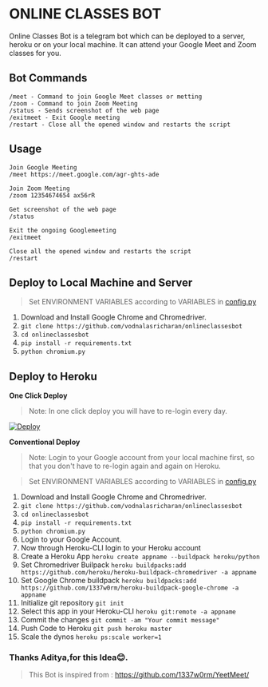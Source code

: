 
# ONLINE CLASSES BOT

Online Classes Bot is a telegram bot which can be deployed to a server, heroku or on your local machine. It can attend your Google Meet and Zoom classes for you.

## Bot Commands

    /meet - Command to join Google Meet classes or metting
    /zoom - Command to join Zoom Meeting
    /status - Sends screenshot of the web page
    /exitmeet - Exit Google meeting
    /restart - Close all the opened window and restarts the script
## Usage
	
	Join Google Meeting
    /meet https://meet.google.com/agr-ghts-ade
    
    Join Zoom Meeting
    /zoom 12354674654 ax56rR
	
    Get screenshot of the web page
    /status
    
    Exit the ongoing Googlemeeting
    /exitmeet

    Close all the opened window and restarts the script
    /restart

## Deploy to Local Machine and Server

> Set ENVIRONMENT VARIABLES according to VARIABLES in [config.py](https://github.com/vodnalasricharan/onlineclassesbot/blob/master/config.py)



	
 1. Download and Install Google Chrome and Chromedriver.
 2. `git clone https://github.com/vodnalasricharan/onlineclassesbot`
 3. `cd onlineclassesbot`
 4. `pip install -r requirements.txt`
 5. `python chromium.py` 

## Deploy to Heroku
**One Click Deploy**

> Note: In one click deploy you will have to re-login every day.


[![Deploy](https://www.herokucdn.com/deploy/button.svg)](https://heroku.com/deploy?template=https://github.com/vodnalasricharan/onlineclassesbot)


**Conventional Deploy**

> Note: Login to your Google account from your local machine first, so that you don't have to re-login again and again on Heroku.


> Set ENVIRONMENT VARIABLES according to VARIABLES in [config.py](https://github.com/vodnalasricharan/onlineclassesbot/blob/master/config.py)



1. Download and Install Google Chrome and Chromedriver.
 2. `git clone https://github.com/vodnalasricharan/onlineclassesbot`
 3. `cd onlineclassesbot`
 4. `pip install -r requirements.txt`
 5. `python chromium.py`
 6. Login to your Google Account.
 7. Now through Heroku-CLI login to your Heroku account
 8. Create a Heroku App `heroku create appname --buildpack heroku/python`
 9. Set Chromedriver Builpack `heroku buildpacks:add https://github.com/heroku/heroku-buildpack-chromedriver -a appname`
 10. Set Google Chrome buildpack `heroku buildpacks:add https://github.com/1337w0rm/heroku-buildpack-google-chrome -a appname`
 11. Initialize git repository  `git init`
 12. Select this app in your Heroku-CLI `heroku git:remote -a appname`
 13. Commit the changes `git commit -am "Your commit message"`
 14. Push Code to Heroku `git push heroku master`
 15. Scale the dynos `heroku ps:scale worker=1`
 
 ### Thanks Aditya,for this Idea😊.
 >This Bot is inspired from : https://github.com/1337w0rm/YeetMeet/
